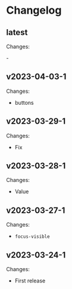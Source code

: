# Changelog

## latest

Changes:

\-

## v2023-04-03-1

Changes:

- buttons

## v2023-03-29-1

Changes:

- Fix

## v2023-03-28-1

Changes:

- Value

## v2023-03-27-1

Changes:

- `focus-visible`

## v2023-03-24-1

Changes:

- First release

